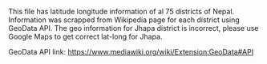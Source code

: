 This file has latitude longitude information of al 75 districts of Nepal. Information was scrapped from Wikipedia page for each district using GeoData API. The geo information for Jhapa district is incorrect, please use Google Maps to get correct lat-long for Jhapa. 

GeoData API link: https://www.mediawiki.org/wiki/Extension:GeoData#API
